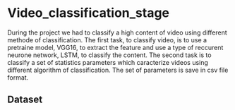 # Video_classification_stage

During the project we had to classify a high content of video using different methode of classification. The first task, to classify video, is to use a pretraine model, VGG16, to extract the feature and use a type of reccurent neurone network, LSTM, to classify the content. The second task is to classify a set of statistics parameters which caracterize videos using different algorithm of classification. The set of parameters is save in csv file format.

## Dataset


